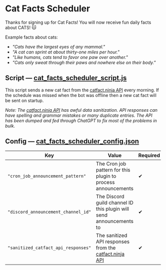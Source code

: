 # Cat Facts Scheduler

Thanks for signing up for Cat Facts! You will now receive fun daily facts about CATS! 🐱

Example facts about cats:

- _"Cats have the largest eyes of any mammal."_
- _"A cat can sprint at about thirty-one miles per hour."_
- _"Like humans, cats tend to favor one paw over another."_
- _"Cats only sweat through their paws and nowhere else on their body."_

## Script — [cat_facts_scheduler_script.js](cat_facts_scheduler_script.js)

This script sends a new cat fact from the [catfact.ninja API](https://catfact.ninja/) every morning. If the schedule was missed when the bot was offline then a new cat fact will be sent on startup.

_Note: The [catfact.ninja API](https://catfact.ninja/) has awful data sanitization. API responses can have spelling and grammar mistakes or many duplicate entries. The API has been dumped and fed through ChatGPT to fix most of the problems in bulk._

## Config — [cat_facts_scheduler_config.json](cat_facts_scheduler_config.json)

| Key                                 | Value                                                                            | Required |
| ----------------------------------- | -------------------------------------------------------------------------------- | -------- |
| `"cron_job_announcement_pattern"`   | The Cron job pattern for this plugin to process announcements                    | ✔        |
| `"discord_announcement_channel_id"` | The Discord guild channel ID this plugin will send announcements to              | ✔        |
| `"sanitized_catfact_api_responses"` | The sanitized API responses from the [catfact.ninja API](https://catfact.ninja/) | ✔        |
